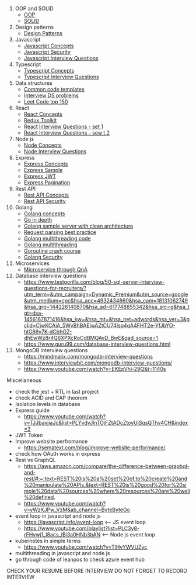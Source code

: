 1. OOP and SOLID
   - [OOP](./01-oop-and-solid/01-oop/)
   - [SOLID](./01-oop-and-solid/02-solid/)
2. Design patterns
   - [Design Patterns](./02-design-patterns/)
3. Javascript
   - [Javascript Concepts](./03-javascript/01.concepts/)
   - [Javascript Security](./03-javascript/03.security/)
   - [Javascript Interview Questions](https://github.com/sudheerj/javascript-interview-questions?tab=readme-ov-file#table-of-contents)
4. Typescript
   - [Typescript Concepts](./04-typescript/)
   - [Typescript Interview Questions](https://www.edureka.co/blog/interview-questions/typescript-interview-questions/)
5. Data structures
   - [Common code templates](./05-datastructures/01-code-templates/)
   - [Interview DS problems](./05-datastructures/02-interview-problems/)
   - [Leet Code top 150](./05-datastructures/03-leet-code-top-150/)
6. React
   - [React Concepts](./06-react/01-concepts/)
   - [Redux Toolkit](https://www.youtube.com/watch?v=5yEG6GhoJBs&ab_channel=CosdenSolutions)
   - [React Interview Questions - set 1](https://github.com/sudheerj/reactjs-interview-questions)
   - [React Interview Questions - sew t 2](https://www.interviewbit.com/react-interview-questions/)
7. Node js
   - [Node Concepts](./07-node/)
   - [Node Interview Questions](https://www.simplilearn.com/tutorials/nodejs-tutorial/nodejs-interview-questions)
8. Express
   - [Express Concepts](https://www.youtube.com/watch?v=TJJbaxjiaJc&list=PLYvdvJlnTOjFZtADcZtoyUiSqsQThy4CH&index=3)
   - [Express Sample](./08-express/Express_MongoDB_Rest_API_Tutorial/)
   - [Express JWT](https://www.youtube.com/watch?v=QchYEZv3ysA&list=PLYvdvJlnTOjFZtADcZtoyUiSqsQThy4CH&index=1)
   - [Express Pagination](./08-express/pagination/)
9. Rest API
   - [Rest API Concepts](./09-rest-api/01-concepts/)
   - [Rest API Security](./09-rest-api/02-rest-api-security/)
10. Golang
    - [Golang concepts](./12-golang/go-complete-guide-resources-main/)
    - [Go in depth](https://github.com/flysnoworg/go-in-action-notes?tab=readme-ov-file)
    - [Golang sample server with clean architecture](./12-golang/golang-gin-clean/)
    - [Request parsing best practice](https://www.alexedwards.net/blog/how-to-properly-parse-a-json-request-body)
    - [Golang multithreading code](./12-golang/go-multithreading/)
    - [Golang multithreading](https://www.youtube.com/watch?v=LvgVSSpwND8&ab_channel=JakeWright)
    - [Goroutine crash course](https://www.youtube.com/watch?v=5Z8skvm4g64&ab_channel=BenDavis)
    - [Golang Security](./12-golang/Go-SCP-master/)
11. Microservices
    - [Microservice through QnA](https://docs.google.com/document/d/1azXsr0bAFMl4lxidU9l8nZv24mFtNt5-7GcPtrSOv-4/edit)
12. Database interview questions
    - https://www.testgorilla.com/blog/50-sql-server-interview-questions-for-recruiters/?utm_term=&utm_campaign=Dynamic_Premium&utm_source=google&utm_medium=cpc&hsa_acc=4932434860&hsa_cam=18131062749&hsa_grp=144226140870&hsa_ad=617748855342&hsa_src=g&hsa_tgt=dsa-1456167871416&hsa_kw=&hsa_mt=&hsa_net=adwords&hsa_ver=3&gclid=CjwKCAiA_5WvBhBAEiwAZtCU74Isp4qA4FHT2e-YfJbYO-hIG86y7K-dCbhOZ-dhEwWz8r4Q6XPXcRoCdBMQAvD_BwE&gad_source=1
    - https://www.guru99.com/database-interview-questions.html
13. MongoDB interview questions
    - https://mindmajix.com/mongodb-interview-questions
    - https://www.interviewbit.com/mongodb-interview-questions/
    - https://www.youtube.com/watch?v=EKEpVhi-29Q&t=1140s

Miscellaneous

- check the jest + RTL in last project
- check ACID and CAP theorem
- Isolation levels in database
- Express guide
  - https://www.youtube.com/watch?v=TJJbaxjiaJc&list=PLYvdvJlnTOjFZtADcZtoyUiSqsQThy4CH&index=3
- JWT Token
- Improve website perfromance
  - https://sematext.com/blog/improve-website-performance/
- check how OAuth works in express
- Rest vs GraphQL
  - https://aws.amazon.com/compare/the-difference-between-graphql-and-rest/#:~:text=REST%20is%20a%20set%20of,to%20create%20and%20manipulate%20APIs.&text=REST%20is%20good%20for%20simple%20data%20sources%20where%20resources%20are%20well%20defined.
  - https://www.youtube.com/watch?v=yWzKJPw_VzM&ab_channel=ByteByteGo
- event loop in javascript and node js
  - https://javascript.info/event-loop <-- JS event loop
  - https://www.youtube.com/playlist?list=PLC3y8-rFHvwj1_l8acs_lBi3a0HNb3bAN <-- Node js event loop
- kubernetes in simple terms
  - https://www.youtube.com/watch?v=TlHvYWVUZyc
- multithreading in javascript and node js
- go through code of leanpos to check azure event hub

CHECK YOUR RESUME BEFORE INTERVIEW
DO NOT FORGET TO RECORD INTERVIEW
